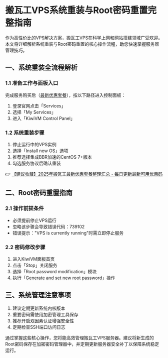# 搬瓦工VPS系统重装与Root密码重置完整指南

作为高性价比的VPS解决方案，搬瓦工VPS在科学上网和网站搭建领域广受欢迎。本文将详细解析系统重装与Root密码重置的核心操作流程，助您快速掌握服务器管理技巧。

## 一、系统重装全流程解析

### 1.1 准备工作与面板入口
完成服务购买后（[最新优惠套餐](https://bit.ly/banwagon)），按以下路径进入控制面板：
1. 登录官网点击「Services」
2. 选择「My Services」
3. 进入「KiwiVM Control Panel」

### 1.2 系统重装步骤
1. 停止运行中的VPS实例
2. 选择「Install new OS」选项
3. 推荐选择集成BBR加速的CentOS 7+版本
4. 勾选服务协议后确认重装

👉 [【建议收藏】2025年搬瓦工最新优惠套餐整理汇总 - 每日更新最新可用优惠码](https://bit.ly/banwagon)

## 二、Root密码重置指南

### 2.1 操作前提条件
- 必须提前停止VPS运行
- 忽略该步骤会导致错误代码：739102
- 错误提示："VPS is currently running"时需立即停止服务

### 2.2 密码修改步骤
1. 进入KiwiVM面板首页
2. 点击「Stop」关闭服务
3. 选择「Root password modification」模块
4. 执行「Generate and set new root password」操作

## 三、系统管理注意事项
1. 建议定期更新系统内核版本
2. 重要密码需使用加密管理工具保存
3. 推荐开启双因素认证增强安全性
4. 定期检查SSH端口访问日志

通过掌握这些核心操作，您将能高效管理搬瓦工VPS服务器。建议将新生成的Root密码保存在加密密码管理器中，并定期更新服务器安全补丁以保障系统稳定运行。
